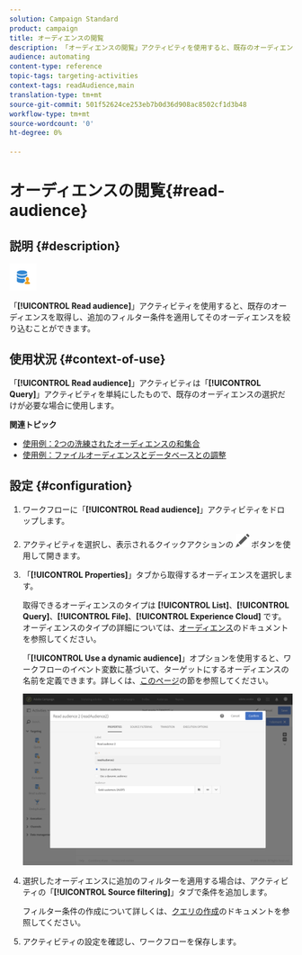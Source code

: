 ```yaml
---
solution: Campaign Standard
product: campaign
title: オーディエンスの閲覧
description: 「オーディエンスの閲覧」アクティビティを使用すると、既存のオーディエンスを取得し、追加のフィルター条件を適用してそのオーディエンスを絞り込むことができます。
audience: automating
content-type: reference
topic-tags: targeting-activities
context-tags: readAudience,main
translation-type: tm+mt
source-git-commit: 501f52624ce253eb7b0d36d908ac8502cf1d3b48
workflow-type: tm+mt
source-wordcount: '0'
ht-degree: 0%

---
```



# オーディエンスの閲覧{#read-audience}

## 説明 {#description}

![](assets/prefill.png)

「**[!UICONTROL Read audience]**」アクティビティを使用すると、既存のオーディエンスを取得し、追加のフィルター条件を適用してそのオーディエンスを絞り込むことができます。

## 使用状況 {#context-of-use}

「**[!UICONTROL Read audience]**」アクティビティは「**[!UICONTROL Query]**」アクティビティを単純にしたもので、既存のオーディエンスの選択だけが必要な場合に使用します。

**関連トピック**

* [使用例：2つの洗練されたオーディエンスの和集合](../../automating/using/union-on-two-refined-audiences.md)
* [使用例：ファイルオーディエンスとデータベースとの調整](../../automating/using/reconcile-file-audience-with-database.md)

## 設定 {#configuration}

1. ワークフローに「**[!UICONTROL Read audience]**」アクティビティをドロップします。
1. アクティビティを選択し、表示されるクイックアクションの ![](assets/edit_darkgrey-24px.png) ボタンを使用して開きます。
1. 「**[!UICONTROL Properties]**」タブから取得するオーディエンスを選択します。

   取得できるオーディエンスのタイプは **[!UICONTROL List]**、**[!UICONTROL Query]**、**[!UICONTROL File]**、**[!UICONTROL Experience Cloud]** です。オーディエンスのタイプの詳細については、[オーディエンス](../../audiences/using/about-audiences.md)のドキュメントを参照してください。

   「**[!UICONTROL Use a dynamic audience]**」オプションを使用すると、ワークフローのイベント変数に基づいて、ターゲットにするオーディエンスの名前を定義できます。詳しくは、[このページ](../../automating/using/customizing-workflow-external-parameters.md)の節を参照してください。

   ![](assets/readaudience_activity1.png)

1. 選択したオーディエンスに追加のフィルターを適用する場合は、アクティビティの「**[!UICONTROL Source filtering]**」タブで条件を追加します。

   フィルター条件の作成について詳しくは、[クエリの作成](../../automating/using/editing-queries.md#creating-queries)のドキュメントを参照してください。

1. アクティビティの設定を確認し、ワークフローを保存します。
